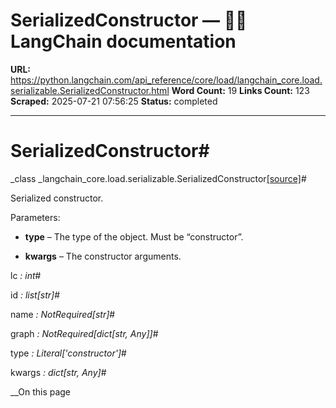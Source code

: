 # SerializedConstructor — 🦜🔗 LangChain  documentation

**URL:** https://python.langchain.com/api_reference/core/load/langchain_core.load.serializable.SerializedConstructor.html
**Word Count:** 19
**Links Count:** 123
**Scraped:** 2025-07-21 07:56:25
**Status:** completed

---

# SerializedConstructor\#

_class _langchain\_core.load.serializable.SerializedConstructor[\[source\]](https://python.langchain.com/api_reference/_modules/langchain_core/load/serializable.html#SerializedConstructor)\#     

Serialized constructor.

Parameters:     

  * **type** – The type of the object. Must be “constructor”.

  * **kwargs** – The constructor arguments.

lc _: int_\#     

id _: list\[str\]_\#     

name _: NotRequired\[str\]_\#     

graph _: NotRequired\[dict\[str, Any\]\]_\#     

type _: Literal\['constructor'\]_\#     

kwargs _: dict\[str, Any\]_\#     

__On this page